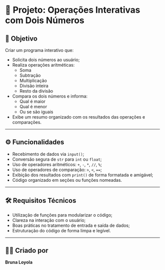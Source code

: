 # 📌 Projeto: Operações Interativas com Dois Números

## 🎯 Objetivo

Criar um programa interativo que:

- Solicita dois números ao usuário;
- Realiza operações aritméticas:
  - Soma
  - Subtração
  - Multiplicação
  - Divisão inteira
  - Resto da divisão
- Compara os dois números e informa:
  - Qual é maior
  - Qual é menor
  - Ou se são iguais
- Exibe um resumo organizado com os resultados das operações e comparações.

---

## ⚙️ Funcionalidades

- Recebimento de dados via `input()`;
- Conversão segura de `str` para `int` ou `float`;
- Uso de operadores aritméticos: `+`, `-`, `*`, `//`, `%`;
- Uso de operadores de comparação: `>`, `<`, `==`;
- Exibição dos resultados com `print()` de forma formatada e amigável;
- Código organizado em seções ou funções nomeadas.

---

## 🛠️ Requisitos Técnicos

- Utilização de funções para modularizar o código;
- Clareza na interação com o usuário;
- Boas práticas no tratamento de entrada e saída de dados;
- Estruturação do código de forma limpa e legível.

---

## 👩‍💻 Criado por

**Bruna Loyola**  

